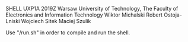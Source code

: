 SHELL UXP1A 2019Z
Warsaw University of Technology, The Faculty of Electronics and Information Technology
  Wiktor Michalski
  Robert Ostoja-Lniski
  Wojciech Sitek
  Maciej Szulik

Use "/run.sh" in order to compile and run the shell.